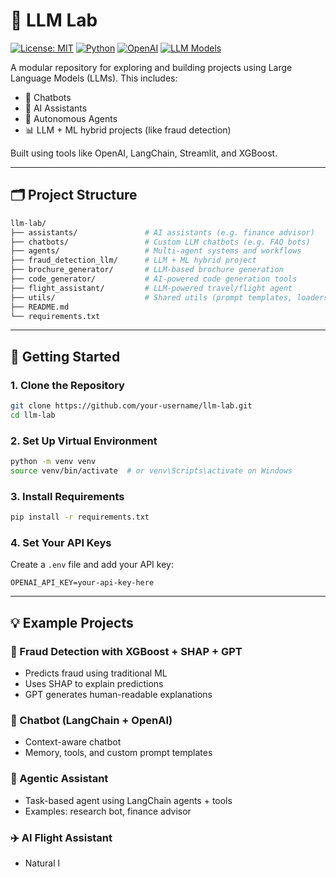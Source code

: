 # 🤖 LLM Lab

[![License: MIT](https://img.shields.io/badge/License-MIT-blue.svg)](LICENSE)
[![Python](https://img.shields.io/badge/Python-3.9%2B-blue.svg)](https://www.python.org/)
[![OpenAI](https://img.shields.io/badge/OpenAI-API-green)](https://platform.openai.com/)
[![LLM Models](https://img.shields.io/badge/Models-GPT--4%20%7C%20Claude%20%7C%20Mistral-orange)](#)

A modular repository for exploring and building projects using Large Language Models (LLMs). This includes:

- 💬 Chatbots
- 🧠 AI Assistants
- 🤖 Autonomous Agents
- 📊 LLM + ML hybrid projects (like fraud detection)

Built using tools like OpenAI, LangChain, Streamlit, and XGBoost.

---

## 🗂️ Project Structure

```bash
llm-lab/
├── assistants/               # AI assistants (e.g. finance advisor)
├── chatbots/                 # Custom LLM chatbots (e.g. FAQ bots)
├── agents/                   # Multi-agent systems and workflows
├── fraud_detection_llm/      # LLM + ML hybrid project
├── brochure_generator/       # LLM-based brochure generation
├── code_generator/           # AI-powered code generation tools
├── flight_assistant/         # LLM-powered travel/flight agent
├── utils/                    # Shared utils (prompt templates, loaders)
├── README.md
└── requirements.txt
```

---

## 🚀 Getting Started

### 1. Clone the Repository
```bash
git clone https://github.com/your-username/llm-lab.git
cd llm-lab
```

### 2. Set Up Virtual Environment
```bash
python -m venv venv
source venv/bin/activate  # or venv\Scripts\activate on Windows
```

### 3. Install Requirements
```bash
pip install -r requirements.txt
```

### 4. Set Your API Keys
Create a `.env` file and add your API key:
```
OPENAI_API_KEY=your-api-key-here
```

---

## 💡 Example Projects

### 🔐 Fraud Detection with XGBoost + SHAP + GPT
- Predicts fraud using traditional ML
- Uses SHAP to explain predictions
- GPT generates human-readable explanations

### 💬 Chatbot (LangChain + OpenAI)
- Context-aware chatbot
- Memory, tools, and custom prompt templates

### 🧠 Agentic Assistant
- Task-based agent using LangChain agents + tools
- Examples: research bot, finance advisor

### ✈️ AI Flight Assistant
- Natural l
